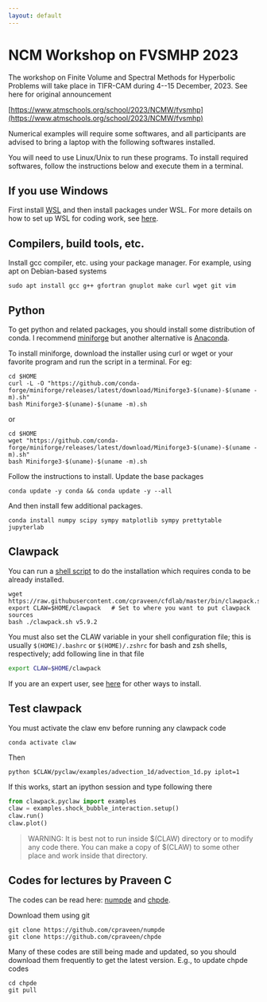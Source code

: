 ```yaml
---
layout: default
---
```


# NCM Workshop on FVSMHP 2023

The workshop on Finite Volume and Spectral Methods for Hyperbolic Problems will take place in TIFR-CAM during 4--15 December, 2023. See here for original announcement

[https://www.atmschools.org/school/2023/NCMW/fvsmhp](https://www.atmschools.org/school/2023/NCMW/fvsmhp)  

Numerical examples will require some softwares, and all participants are advised to bring a laptop with the following softwares installed.

You will need to use Linux/Unix to run these programs. To install required softwares, follow the instructions below and execute them in a terminal.

## If you use Windows

First install [WSL](https://learn.microsoft.com/en-us/windows/wsl/install) and then install packages under WSL. For more details on how to set up WSL for coding work, see [here](https://learn.microsoft.com/en-us/windows/wsl/setup/environment).

## Compilers, build tools, etc.

Install gcc compiler, etc. using your package manager. For example, using apt on Debian-based systems

```shell
sudo apt install gcc g++ gfortran gnuplot make curl wget git vim
```

## Python

To get python and related packages, you should install some distribution of conda. I recommend [miniforge](https://conda-forge.org/miniforge/) but another alternative is [Anaconda](https://www.anaconda.com/download).

To install miniforge, download the installer using curl or wget or your favorite program and run the script in a terminal. For eg:

```shell
cd $HOME
curl -L -O "https://github.com/conda-forge/miniforge/releases/latest/download/Miniforge3-$(uname)-$(uname -m).sh"
bash Miniforge3-$(uname)-$(uname -m).sh
```

or

```shell
cd $HOME
wget "https://github.com/conda-forge/miniforge/releases/latest/download/Miniforge3-$(uname)-$(uname -m).sh"
bash Miniforge3-$(uname)-$(uname -m).sh
```

Follow the instructions to install. Update the base packages

```
conda update -y conda && conda update -y --all
```

And then install few additional packages.

```shell
conda install numpy scipy sympy matplotlib sympy prettytable jupyterlab
```

## Clawpack

You can run a [shell script](https://github.com/cpraveen/cfdlab/blob/master/bin/clawpack.sh) to do the installation which requires conda to be already installed.

```shell
wget https://raw.githubusercontent.com/cpraveen/cfdlab/master/bin/clawpack.sh
export CLAW=$HOME/clawpack   # Set to where you want to put clawpack sources
bash ./clawpack.sh v5.9.2
```

You must also set the CLAW variable in your shell configuration file; this is usually `$(HOME)/.bashrc` or `$(HOME)/.zshrc` for bash and zsh shells, respectively; add following line in that file

```bash
export CLAW=$HOME/clawpack
```

If you are an expert user, see [here](comp/clawpack.html) for other ways to install.

## Test clawpack

You must activate the claw env before running any clawpack code

```shell
conda activate claw
```

Then

```shell
python $CLAW/pyclaw/examples/advection_1d/advection_1d.py iplot=1
```

If this works, start an ipython session and type following there

```python
from clawpack.pyclaw import examples
claw = examples.shock_bubble_interaction.setup()
claw.run()
claw.plot()
```

> WARNING: It is best not to run inside $(CLAW) directory or to modify any code there. You can make a copy of $(CLAW) to some other place and work inside that directory.

## Codes for lectures by Praveen C

The codes can be read here: [numpde](https://github.com/cpraveen/numpde) and [chpde](https://github.com/cpraveen/chpde).

Download them using git

```shell
git clone https://github.com/cpraveen/numpde
git clone https://github.com/cpraveen/chpde
```

Many of these codes are still being made and updated, so you should download them frequently to get the latest version. E.g., to update chpde codes

```shell
cd chpde
git pull
```
